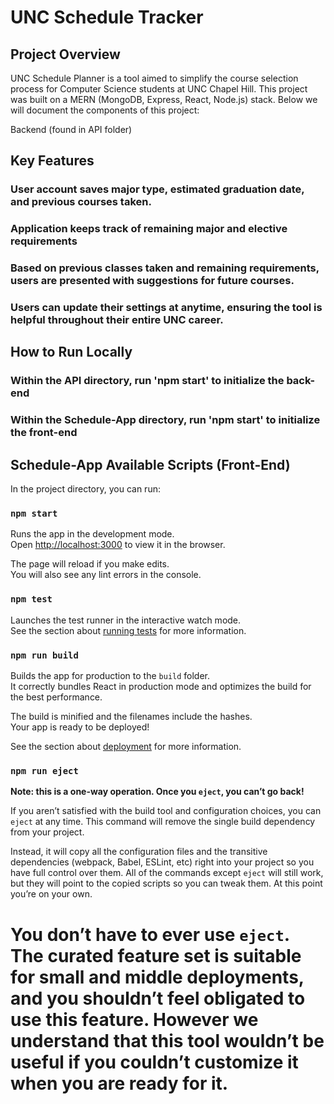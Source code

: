 # UNC Schedule Tracker

## Project Overview

UNC Schedule Planner is a tool aimed to simplify the course selection process for Computer Science students at UNC Chapel Hill.
This project was built on a MERN (MongoDB, Express, React, Node.js) stack. Below we will document the components of this project:

Backend (found in API folder)

## Key Features

### User account saves major type, estimated graduation date, and previous courses taken.

### Application keeps track of remaining major and elective requirements

### Based on previous classes taken and remaining requirements, users are presented with suggestions for future courses.

### Users can update their settings at anytime, ensuring the tool is helpful throughout their entire UNC career.

## How to Run Locally

### Within the API directory, run 'npm start' to initialize the back-end

### Within the Schedule-App directory, run 'npm start' to initialize the front-end

## Schedule-App Available Scripts (Front-End)

In the project directory, you can run:

### `npm start`

Runs the app in the development mode.<br />
Open [http://localhost:3000](http://localhost:3000) to view it in the browser.

The page will reload if you make edits.<br />
You will also see any lint errors in the console.

### `npm test`

Launches the test runner in the interactive watch mode.<br />
See the section about [running tests](https://facebook.github.io/create-react-app/docs/running-tests) for more information.

### `npm run build`

Builds the app for production to the `build` folder.<br />
It correctly bundles React in production mode and optimizes the build for the best performance.

The build is minified and the filenames include the hashes.<br />
Your app is ready to be deployed!

See the section about [deployment](https://facebook.github.io/create-react-app/docs/deployment) for more information.

### `npm run eject`

**Note: this is a one-way operation. Once you `eject`, you can’t go back!**

If you aren’t satisfied with the build tool and configuration choices, you can `eject` at any time. This command will remove the single build dependency from your project.

Instead, it will copy all the configuration files and the transitive dependencies (webpack, Babel, ESLint, etc) right into your project so you have full control over them. All of the commands except `eject` will still work, but they will point to the copied scripts so you can tweak them. At this point you’re on your own.

# You don’t have to ever use `eject`. The curated feature set is suitable for small and middle deployments, and you shouldn’t feel obligated to use this feature. However we understand that this tool wouldn’t be useful if you couldn’t customize it when you are ready for it.
